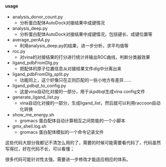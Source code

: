 #### usage

- analysis_donor_count.py 
    - 分析蛋白配体AutoDock对接结果中成键情况
- analysis_deep.py
    - 分析蛋白配体AutoDock对接结果中成键情况，包括键长、成键位置等
- average_perAA.py
    - 利用analysis_deep.py的结果，进一步分析，求平均值等
- roc.py
    - 对vina的对接结果的打分进行统计并输出ROC曲线，判断分类器效果
- ligand_pdbFromDlg.py
    - 把配体的原子位置信息从对接结果文件dlg中分离出来
- ligand_pdbFromDlg_split.py
    - 功能同上，这个好像只在正则匹配的一些小地方有差异……
- ligand_pdbqt_to_config.py
    - 这是vina自动化对接的一部分，用于从pdbqt生成vina config文件
- generate_ligand_list.py
    - vina自动化对接的一部分，生成ligand_list，然后就可以利用raccoon自动化转换
- show_me_energy.sh
    - gromacs 蛋白配体自动计算相互之间势能的一个小脚本
- gmx_shell.log.sh
    - gromacs 蛋白配体模拟的一个命令记录文件

这些代码大部分我都记不清怎么用的了，需要的时候可能需要看代码了，代码虽然写得烂，好在代码不长，可以看懂；

很多代码可能针对性太强，需要进一步修改才能适应相应的体系。